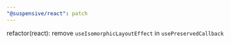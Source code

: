 ```yaml
---
"@suspensive/react": patch
---
```


refactor(react): remove `useIsomorphicLayoutEffect` in `usePreservedCallback`
